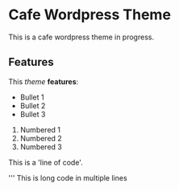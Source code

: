 # Cafe Wordpress Theme
This is a cafe wordpress theme in progress.

## Features
This *theme* **features**:

- Bullet 1
- Bullet 2
- Bullet 3

1. Numbered 1
1. Numbered 2
1. Numbered 3

This is a 'line of code'.

'''
This is long code
in multiple lines